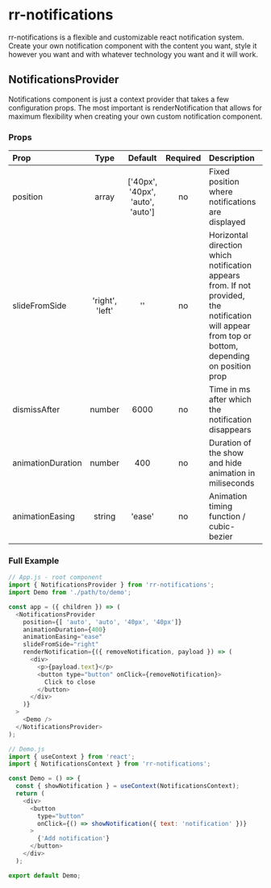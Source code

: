 # rr-notifications

rr-notifications is a flexible and customizable react notification system. Create your own notification component with the content you want, style it however you want and with whatever technology you want and it will work.

## NotificationsProvider

Notifications component is just a context provider that takes a few configuration props. The most important is renderNotification that allows for maximum flexibility when creating your own custom notification component.

### Props

Prop    | Type   | Default   | Required | Description
:-------|:------:|:---------:|:--------:|:----------------------------------------
position | array | ['40px', '40px', 'auto', 'auto'] | no | Fixed position where notifications are displayed
slideFromSide | 'right', 'left' | '' | no | Horizontal direction which notification appears from. If not provided, the notification will appear from top or bottom, depending on position prop
dismissAfter | number | 6000 | no | Time in ms after which the notification disappears
animationDuration | number | 400 | no | Duration of the show and hide animation in miliseconds
animationEasing | string | 'ease' | no | Animation timing function / cubic-bezier


### Full Example

``` javascript
// App.js - root component
import { NotificationsProvider } from 'rr-notifications';
import Demo from './path/to/demo';

const app = ({ children }) => (
  <NotificationsProvider
    position={[ 'auto', 'auto', '40px', '40px']}
    animationDuration={400}
    animationEasing="ease"
    slideFromSide="right"
    renderNotification={({ removeNotification, payload }) => (
      <div>
        <p>{payload.text}</p>
        <button type="button" onClick={removeNotification}>
          Click to close
        </button>
      </div>
    )}
  >
    <Demo />
  </NotificationsProvider>
);
```

``` javascript
// Demo.js
import { useContext } from 'react';
import { NotificationsContext } from 'rr-notifications';

const Demo = () => {
  const { showNotification } = useContext(NotificationsContext);
  return (
    <div>
      <button
        type="button"
        onClick={() => showNotification({ text: 'notification' })}
      >
        {'Add notification'}
      </button>
    </div>
  );

export default Demo;
```

